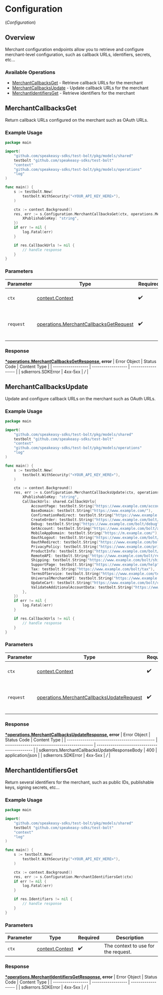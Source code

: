 # Configuration
(*Configuration*)

## Overview

Merchant configuration endpoints allow you to retrieve and configure merchant-level
configuration, such as callback URLs, identifiers, secrets, etc...


### Available Operations

* [MerchantCallbacksGet](#merchantcallbacksget) - Retrieve callback URLs for the merchant
* [MerchantCallbacksUpdate](#merchantcallbacksupdate) - Update callback URLs for the merchant
* [MerchantIdentifiersGet](#merchantidentifiersget) - Retrieve identifiers for the merchant

## MerchantCallbacksGet

Return callback URLs configured on the merchant such as OAuth URLs.


### Example Usage

```go
package main

import(
	"github.com/speakeasy-sdks/test-bolt/pkg/models/shared"
	testbolt "github.com/speakeasy-sdks/test-bolt"
	"context"
	"github.com/speakeasy-sdks/test-bolt/pkg/models/operations"
	"log"
)

func main() {
    s := testbolt.New(
        testbolt.WithSecurity("<YOUR_API_KEY_HERE>"),
    )

    ctx := context.Background()
    res, err := s.Configuration.MerchantCallbacksGet(ctx, operations.MerchantCallbacksGetRequest{
        XPublishableKey: "string",
    })
    if err != nil {
        log.Fatal(err)
    }

    if res.CallbackUrls != nil {
        // handle response
    }
}
```

### Parameters

| Parameter                                                                                            | Type                                                                                                 | Required                                                                                             | Description                                                                                          |
| ---------------------------------------------------------------------------------------------------- | ---------------------------------------------------------------------------------------------------- | ---------------------------------------------------------------------------------------------------- | ---------------------------------------------------------------------------------------------------- |
| `ctx`                                                                                                | [context.Context](https://pkg.go.dev/context#Context)                                                | :heavy_check_mark:                                                                                   | The context to use for the request.                                                                  |
| `request`                                                                                            | [operations.MerchantCallbacksGetRequest](../../pkg/models/operations/merchantcallbacksgetrequest.md) | :heavy_check_mark:                                                                                   | The request object to use for the request.                                                           |


### Response

**[*operations.MerchantCallbacksGetResponse](../../pkg/models/operations/merchantcallbacksgetresponse.md), error**
| Error Object       | Status Code        | Content Type       |
| ------------------ | ------------------ | ------------------ |
| sdkerrors.SDKError | 4xx-5xx            | */*                |

## MerchantCallbacksUpdate

Update and configure callback URLs on the merchant such as OAuth URLs.


### Example Usage

```go
package main

import(
	"github.com/speakeasy-sdks/test-bolt/pkg/models/shared"
	testbolt "github.com/speakeasy-sdks/test-bolt"
	"context"
	"github.com/speakeasy-sdks/test-bolt/pkg/models/operations"
	"log"
)

func main() {
    s := testbolt.New(
        testbolt.WithSecurity("<YOUR_API_KEY_HERE>"),
    )

    ctx := context.Background()
    res, err := s.Configuration.MerchantCallbacksUpdate(ctx, operations.MerchantCallbacksUpdateRequest{
        XPublishableKey: "string",
        CallbackUrls: shared.CallbackUrls{
            AccountPage: testbolt.String("https://www.example.com/account"),
            BaseDomain: testbolt.String("https://www.example.com/"),
            ConfirmationRedirect: testbolt.String("https://www.example.com/bolt/redirect"),
            CreateOrder: testbolt.String("https://www.example.com/bolt/order"),
            Debug: testbolt.String("https://www.example.com/bolt/debug"),
            GetAccount: testbolt.String("https://www.example.com/bolt/account"),
            MobileAppDomain: testbolt.String("https://m.example.com/"),
            OauthLogout: testbolt.String("https://www.example.com/bolt/logout"),
            OauthRedirect: testbolt.String("https://www.example.com/bolt/oauth"),
            PrivacyPolicy: testbolt.String("https://www.example.com/privacy-policy"),
            ProductInfo: testbolt.String("https://www.example.com/bolt/product"),
            RemoteAPI: testbolt.String("https://www.example.com/bolt/remote-api"),
            Shipping: testbolt.String("https://www.example.com/bolt/shipping"),
            SupportPage: testbolt.String("https://www.example.com/help"),
            Tax: testbolt.String("https://www.example.com/bolt/tax"),
            TermsOfService: testbolt.String("https://www.example.com/terms-of-service"),
            UniversalMerchantAPI: testbolt.String("https://www.example.com/bolt/merchant-api"),
            UpdateCart: testbolt.String("https://www.example.com/bolt/cart"),
            ValidateAdditionalAccountData: testbolt.String("https://www.example.com/bolt/validate-account"),
        },
    })
    if err != nil {
        log.Fatal(err)
    }

    if res.CallbackUrls != nil {
        // handle response
    }
}
```

### Parameters

| Parameter                                                                                                  | Type                                                                                                       | Required                                                                                                   | Description                                                                                                |
| ---------------------------------------------------------------------------------------------------------- | ---------------------------------------------------------------------------------------------------------- | ---------------------------------------------------------------------------------------------------------- | ---------------------------------------------------------------------------------------------------------- |
| `ctx`                                                                                                      | [context.Context](https://pkg.go.dev/context#Context)                                                      | :heavy_check_mark:                                                                                         | The context to use for the request.                                                                        |
| `request`                                                                                                  | [operations.MerchantCallbacksUpdateRequest](../../pkg/models/operations/merchantcallbacksupdaterequest.md) | :heavy_check_mark:                                                                                         | The request object to use for the request.                                                                 |


### Response

**[*operations.MerchantCallbacksUpdateResponse](../../pkg/models/operations/merchantcallbacksupdateresponse.md), error**
| Error Object                                  | Status Code                                   | Content Type                                  |
| --------------------------------------------- | --------------------------------------------- | --------------------------------------------- |
| sdkerrors.MerchantCallbacksUpdateResponseBody | 400                                           | application/json                              |
| sdkerrors.SDKError                            | 4xx-5xx                                       | */*                                           |

## MerchantIdentifiersGet

Return several identifiers for the merchant, such as public IDs, publishable keys, signing secrets, etc...

### Example Usage

```go
package main

import(
	"github.com/speakeasy-sdks/test-bolt/pkg/models/shared"
	testbolt "github.com/speakeasy-sdks/test-bolt"
	"context"
	"log"
)

func main() {
    s := testbolt.New(
        testbolt.WithSecurity("<YOUR_API_KEY_HERE>"),
    )

    ctx := context.Background()
    res, err := s.Configuration.MerchantIdentifiersGet(ctx)
    if err != nil {
        log.Fatal(err)
    }

    if res.Identifiers != nil {
        // handle response
    }
}
```

### Parameters

| Parameter                                             | Type                                                  | Required                                              | Description                                           |
| ----------------------------------------------------- | ----------------------------------------------------- | ----------------------------------------------------- | ----------------------------------------------------- |
| `ctx`                                                 | [context.Context](https://pkg.go.dev/context#Context) | :heavy_check_mark:                                    | The context to use for the request.                   |


### Response

**[*operations.MerchantIdentifiersGetResponse](../../pkg/models/operations/merchantidentifiersgetresponse.md), error**
| Error Object       | Status Code        | Content Type       |
| ------------------ | ------------------ | ------------------ |
| sdkerrors.SDKError | 4xx-5xx            | */*                |
